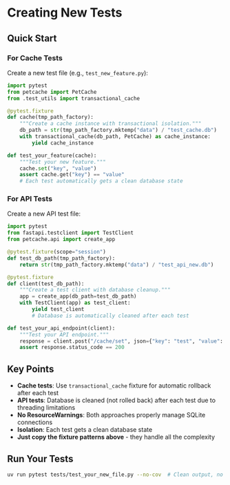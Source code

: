 # Creating New Tests

## Quick Start

### For Cache Tests

Create a new test file (e.g., `test_new_feature.py`):

```python
import pytest
from petcache import PetCache
from .test_utils import transactional_cache

@pytest.fixture
def cache(tmp_path_factory):
    """Create a cache instance with transactional isolation."""
    db_path = str(tmp_path_factory.mktemp("data") / "test_cache.db")
    with transactional_cache(db_path, PetCache) as cache_instance:
        yield cache_instance

def test_your_feature(cache):
    """Test your new feature."""
    cache.set("key", "value")
    assert cache.get("key") == "value"
    # Each test automatically gets a clean database state
```

### For API Tests

Create a new API test file:

```python
import pytest
from fastapi.testclient import TestClient
from petcache.api import create_app

@pytest.fixture(scope="session")
def test_db_path(tmp_path_factory):
    return str(tmp_path_factory.mktemp("data") / "test_api_new.db")

@pytest.fixture
def client(test_db_path):
    """Create a test client with database cleanup."""
    app = create_app(db_path=test_db_path)
    with TestClient(app) as test_client:
        yield test_client
        # Database is automatically cleaned after each test

def test_your_api_endpoint(client):
    """Test your API endpoint."""
    response = client.post("/cache/set", json={"key": "test", "value": "data"})
    assert response.status_code == 200
```

## Key Points

- **Cache tests**: Use `transactional_cache` fixture for automatic rollback after each test
- **API tests**: Database is cleaned (not rolled back) after each test due to threading limitations  
- **No ResourceWarnings**: Both approaches properly manage SQLite connections
- **Isolation**: Each test gets a clean database state
- **Just copy the fixture patterns above** - they handle all the complexity

## Run Your Tests

```bash
uv run pytest tests/test_your_new_file.py --no-cov  # Clean output, no warnings
```
